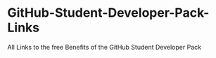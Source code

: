 # GitHub-Student-Developer-Pack-Links
All Links to the free Benefits of the GitHub Student Developer Pack
